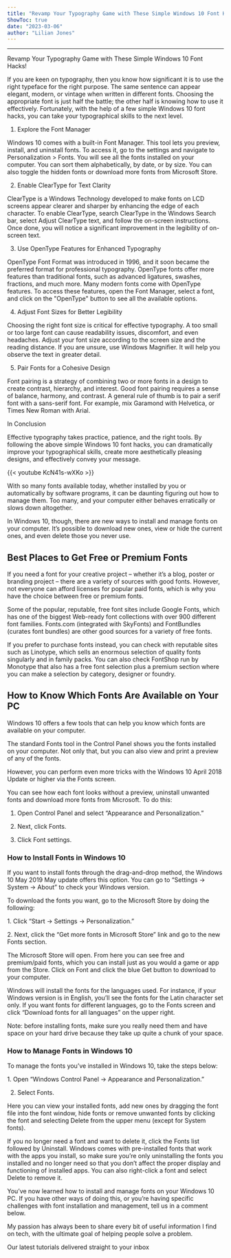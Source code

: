 ```yaml
---
title: "Revamp Your Typography Game with These Simple Windows 10 Font Hacks!"
ShowToc: true 
date: "2023-03-06"
author: "Lilian Jones"
---
```

*****
Revamp Your Typography Game with These Simple Windows 10 Font Hacks!

If you are keen on typography, then you know how significant it is to use the right typeface for the right purpose. The same sentence can appear elegant, modern, or vintage when written in different fonts. Choosing the appropriate font is just half the battle; the other half is knowing how to use it effectively. Fortunately, with the help of a few simple Windows 10 font hacks, you can take your typographical skills to the next level.

1. Explore the Font Manager

Windows 10 comes with a built-in Font Manager. This tool lets you preview, install, and uninstall fonts. To access it, go to the settings and navigate to Personalization > Fonts. You will see all the fonts installed on your computer. You can sort them alphabetically, by date, or by size. You can also toggle the hidden fonts or download more fonts from Microsoft Store.

2. Enable ClearType for Text Clarity

ClearType is a Windows Technology developed to make fonts on LCD screens appear clearer and sharper by enhancing the edge of each character. To enable ClearType, search ClearType in the Windows Search bar, select Adjust ClearType text, and follow the on-screen instructions. Once done, you will notice a significant improvement in the legibility of on-screen text.

3. Use OpenType Features for Enhanced Typography

OpenType Font Format was introduced in 1996, and it soon became the preferred format for professional typography. OpenType fonts offer more features than traditional fonts, such as advanced ligatures, swashes, fractions, and much more. Many modern fonts come with OpenType features. To access these features, open the Font Manager, select a font, and click on the "OpenType" button to see all the available options.

4. Adjust Font Sizes for Better Legibility

Choosing the right font size is critical for effective typography. A too small or too large font can cause readability issues, discomfort, and even headaches. Adjust your font size according to the screen size and the reading distance. If you are unsure, use Windows Magnifier. It will help you observe the text in greater detail.

5. Pair Fonts for a Cohesive Design

Font pairing is a strategy of combining two or more fonts in a design to create contrast, hierarchy, and interest. Good font pairing requires a sense of balance, harmony, and contrast. A general rule of thumb is to pair a serif font with a sans-serif font. For example, mix Garamond with Helvetica, or Times New Roman with Arial.

In Conclusion

Effective typography takes practice, patience, and the right tools. By following the above simple Windows 10 font hacks, you can dramatically improve your typographical skills, create more aesthetically pleasing designs, and effectively convey your message.

{{< youtube KcN41s-wXKo >}} 



With so many fonts available today, whether installed by you or automatically by software programs, it can be daunting figuring out how to manage them. Too many, and your computer either behaves erratically or slows down altogether.
 
In Windows 10, though, there are new ways to install and manage fonts on your computer. It’s possible to download new ones, view or hide the current ones, and even delete those you never use.
 
## Best Places to Get Free or Premium Fonts
 
If you need a font for your creative project – whether it’s a blog, poster or branding project – there are a variety of sources with good fonts. However, not everyone can afford licenses for popular paid fonts, which is why you have the choice between free or premium fonts.
 
Some of the popular, reputable, free font sites include Google Fonts, which has one of the biggest Web-ready font collections with over 900 different font families. Fonts.com (integrated with SkyFonts) and FontBundles (curates font bundles) are other good sources for a variety of free fonts.
 
If you prefer to purchase fonts instead, you can check with reputable sites such as Linotype, which sells an enormous selection of quality fonts singularly and in family packs. You can also check FontShop run by Monotype that also has a free font selection plus a premium section where you can make a selection by category, designer or foundry.
 
## How to Know Which Fonts Are Available on Your PC
 
Windows 10 offers a few tools that can help you know which fonts are available on your computer.
 
The standard Fonts tool in the Control Panel shows you the fonts installed on your computer. Not only that, but you can also view and print a preview of any of the fonts.
 
However, you can perform even more tricks with the Windows 10 April 2018 Update or higher via the Fonts screen.
 
You can see how each font looks without a preview, uninstall unwanted fonts and download more fonts from Microsoft. To do this:
 
1. Open Control Panel and select “Appearance and Personalization.”
 
2. Next, click Fonts.
 
3. Click Font settings.
 
### How to Install Fonts in Windows 10
 
If you want to install fonts through the drag-and-drop method, the Windows 10 May 2019 May update offers this option. You can go to “Settings -> System -> About” to check your Windows version.
 
To download the fonts you want, go to the Microsoft Store by doing the following:
 
1. Click “Start -> Settings -> Personalization.”
 
2. Next, click the “Get more fonts in Microsoft Store” link and go to the new Fonts section.
 
The Microsoft Store will open. From here you can see free and premium/paid fonts, which you can install just as you would a game or app from the Store. Click on Font and click the blue Get button to download to your computer.
 
Windows will install the fonts for the languages used. For instance, if your Windows version is in English, you’ll see the fonts for the Latin character set only. If you want fonts for different languages, go to the Fonts screen and click “Download fonts for all languages” on the upper right.
 
Note: before installing fonts, make sure you really need them and have space on your hard drive because they take up quite a chunk of your space.
 
### How to Manage Fonts in Windows 10
 
To manage the fonts you’ve installed in Windows 10, take the steps below:
 
1. Open “Windows Control Panel -> Appearance and Personalization.”
 
2. Select Fonts.
 
Here you can view your installed fonts, add new ones by dragging the font file into the font window, hide fonts or remove unwanted fonts by clicking the font and selecting Delete from the upper menu (except for System fonts).
 
If you no longer need a font and want to delete it, click the Fonts list followed by Uninstall. Windows comes with pre-installed fonts that work with the apps you install, so make sure you’re only uninstalling the fonts you installed and no longer need so that you don’t affect the proper display and functioning of installed apps. You can also right-click a font and select Delete to remove it.
 
You’ve now learned how to install and manage fonts on your Windows 10 PC. If you have other ways of doing this, or you’re having specific challenges with font installation and management, tell us in a comment below.
 
My passion has always been to share every bit of useful information I find on tech, with the ultimate goal of helping people solve a problem.
 
Our latest tutorials delivered straight to your inbox




